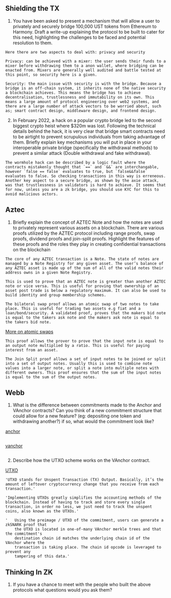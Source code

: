 ## Shielding the TX

1. You have been asked to present a mechanism that will allow a user to privately and securely bridge 100,000 UST tokens from Ethereum to Harmony. Draft a write-up explaining the protocol to be built to cater for this need, highlighting the challenges to be faced and potential resolution to them.

```
Here there are two aspects to deal with: privacy and security
```
```
Privacy: can be achieved with a mixer: the user sends their funds to a mixer before withdrawing them to a anon wallet, where bridging can be enacted from. Mixers are generally well audited and battle tested at this point, so security here is a given.
```
```
Security: the main issue with security is with the bridge. Because a bridge is an off-chain system, it inherits none of the native security a blockchain achieves. This means the bridge has to achieve decentralisation, trustlessness and immutability on its own. This means a large amount of protocol engineering over web2 systems, and there are a large number of attack vectors to be worried about, such as; smart contract design, middleware design, and frontend design.
```

2. In February 2022, a hack on a popular crypto bridge led to the second biggest crypto heist where $320m was lost. Following the technical details behind the hack, it is very clear that bridge smart contracts need to be airtight to prevent scrupulous individuals from taking advantage of them. Briefly explain key mechanisms you will put in place in your interoperable private bridge (specifically the withdrawal methods) to prevent a similar attack (Double withdrawal and fake withdrawal).

```
The wormhole hack can be described by a logic fault where the contracts mistakenly thought that `==` and `&&` are interchangable, however `false == false` evaluates to true, but `false&&false` evaluates to false. So checking transactions in this way is erreneous. Another key aspect to a secure bridge, as shown by the axie attack, was that trustlessness in validators is hard to achieve. It seems that for now, unless you are a zk bridge, you should use KYC for this to avoid malicious actors.
```

## Aztec

1. Briefly explain the concept of AZTEC Note and how the notes are used to privately represent various assets on a blockchain. There are various proofs utilized by the AZTEC protocol including range proofs, swap proofs, dividend proofs and join-split proofs. Highlight the features of these proofs and the roles they play in creating confidential transactions on the blockchain

```
The core of any AZTEC transaction is a Note. The state of notes are managed by a Note Registry for any given asset. The user’s balance of any AZTEC asset is made up of the sum of all of the valid notes their address owns in a given Note Registry.
```

```
This is used to prove that an AZTEC note is greater than another AZTEC note or vice versa. This is useful for proving that ownership of an asset post trade is below a regulatory maximum. It can also be used to build identity and group membership schemes.
```

```
The bilateral swap proof allows an atomic swap of two notes to take place. This is useful for trading two assets e.g fiat and a loan/bond/security. A validated proof, proves that the makers bid note is equal to the takers ask note and the makers ask note is equal to the takers bid note.
```

[More on atomic swaps](https://hackernoon.com/transferring-tokens-across-blockchains-the-definitive-guide-to-bridges-atomic-swaps-and-more)

```
This proof allows the prover to prove that the input note is equal to an output note multiplied by a ratio. This is useful for paying interest from an asset.
```

```
The Join Split proof allows a set of input notes to be joined or split into a set of output notes. Usually this is used to combine note values into a larger note, or split a note into multiple notes with different owners. This proof ensures that the sum of the input notes is equal to the sum of the output notes.
```


## Webb

1. What is the difference between commitments made to the Anchor and VAnchor contracts? Can you think of a new commitment structure that could allow for a new feature? (eg: depositing one token and withdrawing another?) if so, what would the commitment look like?

[anchor](https://github.com/webb-tools/protocol-solidity/blob/main/contracts/anchors/AnchorBase.sol)

```

```

[vanchor](https://github.com/webb-tools/protocol-solidity/blob/main/contracts/vanchors/VAnchor.sol)

```

```

2. Describe how the UTXO scheme works on the VAnchor contract.

[UTXO](https://coincentral.com/utxo-beginners-explainer/?msclkid=6662272ab34711ec8ec3f4a6e1e6bf88)

```
'UTXO stands for Unspent Transaction (TX) Output. Basically, it’s the amount of leftover cryptocurrency change that you receive from each transaction.'
```

```
'Implementing UTXOs greatly simplifies the accounting methods of the blockchain. Instead of having to track and store every single transaction, in order no less, we just need to track the unspent coins, also known as the UTXOs.'
```

```
'	Using the preimage / UTXO of the commitment, users can generate a zkSNARK proof that
	the UTXO is located in one-of-many VAnchor merkle trees and that the commitment's
	destination chain id matches the underlying chain id of the VAnchor where the
	transaction is taking place. The chain id opcode is leveraged to prevent any
	tampering of this data.'
```

## Thinking In ZK

1. If you have a chance to meet with the people who built the above protocols what questions would you ask them?

```

```
